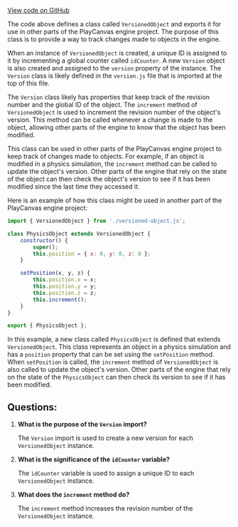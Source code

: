 [View code on GitHub](https://github.com/playcanvas/engine/src/platform/graphics/versioned-object.js)

The code above defines a class called `VersionedObject` and exports it for use in other parts of the PlayCanvas engine project. The purpose of this class is to provide a way to track changes made to objects in the engine. 

When an instance of `VersionedObject` is created, a unique ID is assigned to it by incrementing a global counter called `idCounter`. A new `Version` object is also created and assigned to the `version` property of the instance. The `Version` class is likely defined in the `version.js` file that is imported at the top of this file. 

The `Version` class likely has properties that keep track of the revision number and the global ID of the object. The `increment` method of `VersionedObject` is used to increment the revision number of the object's version. This method can be called whenever a change is made to the object, allowing other parts of the engine to know that the object has been modified. 

This class can be used in other parts of the PlayCanvas engine project to keep track of changes made to objects. For example, if an object is modified in a physics simulation, the `increment` method can be called to update the object's version. Other parts of the engine that rely on the state of the object can then check the object's version to see if it has been modified since the last time they accessed it. 

Here is an example of how this class might be used in another part of the PlayCanvas engine project:

```javascript
import { VersionedObject } from './versioned-object.js';

class PhysicsObject extends VersionedObject {
    constructor() {
        super();
        this.position = { x: 0, y: 0, z: 0 };
    }

    setPosition(x, y, z) {
        this.position.x = x;
        this.position.y = y;
        this.position.z = z;
        this.increment();
    }
}

export { PhysicsObject };
```

In this example, a new class called `PhysicsObject` is defined that extends `VersionedObject`. This class represents an object in a physics simulation and has a `position` property that can be set using the `setPosition` method. When `setPosition` is called, the `increment` method of `VersionedObject` is also called to update the object's version. Other parts of the engine that rely on the state of the `PhysicsObject` can then check its version to see if it has been modified.
## Questions: 
 1. **What is the purpose of the `Version` import?**
    
    The `Version` import is used to create a new version for each `VersionedObject` instance.

2. **What is the significance of the `idCounter` variable?**
    
    The `idCounter` variable is used to assign a unique ID to each `VersionedObject` instance.

3. **What does the `increment` method do?**
    
    The `increment` method increases the revision number of the `VersionedObject` instance.